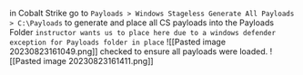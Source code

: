 in Cobalt Strike go to `Payloads > Windows Stageless Generate All Payloads > C:\Payloads` to generate and place all CS payloads into the Payloads Folder `instructor wants us to place here due to a windows defender exception for Payloads folder in place`
![[Pasted image 20230823161049.png]]
checked to ensure all payloads were loaded.
![[Pasted image 20230823161411.png]]